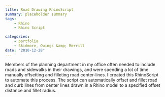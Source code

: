 ```yaml
---
title: Road Drawing RhinoScript
summary: placeholder summary
tags:
    - Rhino
    - Rhino Script

categories:
    - portfolio
    - Skidmore, Owings &amp; Merrill
date: "2010-12-28"
---
```


Members of the planning department in my office often needed to include roads and sidewalks in their drawings, and were spending a lot of time manually offsetting and filleting road center-lines. I created this RhinoScript to automate this process. The script can automatically offset and fillet road and curb lines from center lines drawn in a Rhino model to a specified offset distance and fillet radius.

<!-- more -->
